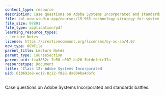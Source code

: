```yaml
---
content_type: resource
description: Case questions on Adobe Systems Incorporated and standards battles.
file: /ol-ocw-studio-app/courses/15-965-technology-strategy-for-system-design-and-management-spring-2009/610692e8ec128c22f828da804ba4dafc_MIT15_965S09_case12.pdf
file_size: 97891
file_type: application/pdf
learning_resource_types:
- Lecture Notes
license: https://creativecommons.org/licenses/by-nc-sa/4.0/
ocw_type: OCWFile
parent_title: Lecture Notes
parent_type: CourseSection
parent_uid: fea3852c-7e50-c067-da20-3bfdefefc37a
resourcetype: Document
title: 'Class 12: Adobe Systems Incorporated'
uid: 610692e8-ec12-8c22-f828-da804ba4dafc
---
```

Case questions on Adobe Systems Incorporated and standards battles.
